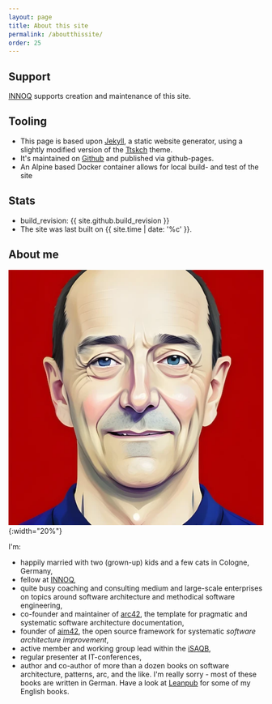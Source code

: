 ```yaml
---
layout: page
title: About this site
permalink: /aboutthissite/
order: 25
---
```



## Support

[INNOQ](https://innoq.com) <span style="color: #ff9c66;"><i class="fa-solid fa-heart fa-beat" style="--fa-beat-scale: 1.2;"></i></span> supports creation and maintenance of this site.


## Tooling

* This page is based upon [Jekyll](https://jekyllrb.com), a static website generator, using a slightly modified version of the [Ttskch](https://github.com/ttskch/jekyll-ttskch-theme) theme.
* It's maintained on [Github](https://github.com/arc42/quality.arc42.org-site/) and published via github-pages.
* An Alpine based Docker container allows for local build- and test of the site 

## Stats

* build_revision: {{ site.github.build_revision }}
* The site was last built on {{ site.time | date: '%c' }}. 

## About me

![Gernot, avatar](/images/ai-profile-gs-256px.webp){:width="20%"}

I'm:

* happily married with two (grown-up) kids and a few cats in Cologne, Germany,
* fellow at [INNOQ](https://www.innoq.com),
* quite busy coaching and consulting medium and large-scale enterprises on topics around software architecture and methodical software engineering,
* co-founder and maintainer of <a href="https://www.arc42.de">arc42</a>, the template for pragmatic and systematic software architecture documentation,
* founder of <a href="https://www.aim42.org">aim42</a>, the open source framework for systematic _software architecture improvement_,
* active member and working group lead within the <a href="https://www.isaqb.org">iSAQB</a>,
* regular presenter at IT-conferences,
* author and co-author of more than a dozen books on software architecture, patterns, arc, and the like. I'm really sorry - most of these books are written in German. Have a look at <a href="https://www.leanpub.com">Leanpub</a> for some of my English books.

